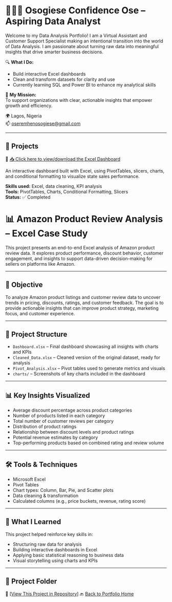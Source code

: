 # 👩🏽‍💻 Osogiese Confidence Ose – Aspiring Data Analyst

Welcome to my Data Analysis Portfolio! I am a Virtual Assistant and Customer Support Specialist making an intentional transition into the world of Data Analysis. I am passionate about turning raw data into meaningful insights that drive smarter business decisions.

🔍 **What I Do:**
- Build interactive Excel dashboards
- Clean and transform datasets for clarity and use
- Currently learning SQL and Power BI to enhance my analytical skills

🎯 **My Mission:**  
To support organizations with clear, actionable insights that empower growth and efficiency.

🌍 Lagos, Nigeria  
📫 oseremhenosogiese@gmail.com

---

## 📁 Projects

🔗 [📥 Click here to view/download the Excel Dashboard](https://1drv.ms/x/c/ed71485e97342fc2/ER1lcXRFVchMu-ctRPDLun8BBEPPIvqkwMn4kEtV1vkUZg?e=4PbFIl)

An interactive dashboard built with Excel, using PivotTables, slicers, charts, and conditional formatting to visualize state sales performance.

**Skills used:** Excel, data cleaning, KPI analysis  
**Tools:** PivotTables, Charts, Conditional Formatting, Slicers  
**Status:** ✅ Completed

# 📊 Amazon Product Review Analysis – Excel Case Study

This project presents an end-to-end Excel analysis of Amazon product review data. It explores product performance, discount behavior, customer engagement, and insights to support data-driven decision-making for sellers on platforms like Amazon.

---

## 🎯 Objective

To analyze Amazon product listings and customer review data to uncover trends in pricing, discounts, ratings, and customer feedback. The goal is to provide actionable insights that can improve product strategy, marketing focus, and customer experience.

---

## 📁 Project Structure

- `Dashboard.xlsx` – Final dashboard showcasing all insights with charts and KPIs  
- `Cleaned_Data.xlsx` – Cleaned version of the original dataset, ready for analysis  
- `Pivot_Analysis.xlsx` – Pivot tables used to generate metrics and visuals  
- `charts/` – Screenshots of key charts included in the dashboard

---

## 📊 Key Insights Visualized

- Average discount percentage across product categories  
- Number of products listed in each category  
- Total number of customer reviews per category  
- Distribution of product ratings  
- Relationship between discount levels and product ratings  
- Potential revenue estimates by category  
- Top-performing products based on combined rating and review volume

---

## 🛠 Tools & Techniques

- Microsoft Excel  
- Pivot Tables  
- Chart types: Column, Bar, Pie, and Scatter plots  
- Data cleaning & transformation  
- Calculated columns (e.g., price buckets, revenue, rating score)

---

## 🧠 What I Learned

This project helped reinforce key skills in:
- Structuring raw data for analysis  
- Building interactive dashboards in Excel  
- Applying basic statistical reasoning to business data  
- Visual storytelling using charts and KPIs

---

## 🔗 Project Folder

📁 [[View This Project in Repository](https://1drv.ms/x/c/ed71485e97342fc2/EZt0cyeBR4ZApogzgqD8E80BGkSManUjl0iyt5e5UNXugA?e=6EAMPB)]
🔙 [Back to Portfolio Home](https://github.com/your-username/data-analytics-portfolio)
